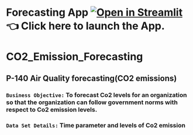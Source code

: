 # Forecasting App [![Open in Streamlit](http://static.streamlit.io/badges/streamlit_badge_black_white.svg)](https://moindalvs-co2-emission-forecasting-github-co2-deployment-8pf1ce.streamlitapp.com/) 👈 Click here to launch the App.

# CO2_Emission_Forecasting
## P-140 Air Quality forecasting(CO2 emissions)   
### **`Business Objective:`** To forecast Co2 levels for an organization so that the organization can follow government norms with respect to Co2 emission levels.  
### **`Data Set Details:`** Time parameter and levels of Co2 emission
